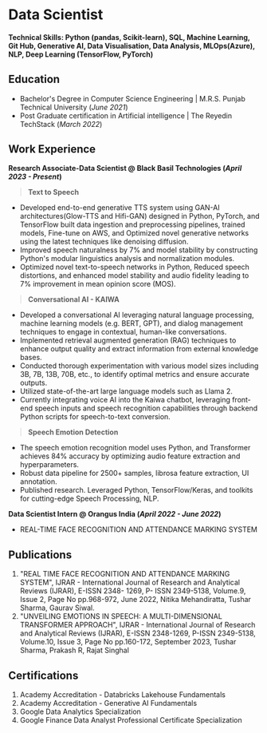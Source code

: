 # Data Scientist

#### Technical Skills: Python (pandas, Scikit-learn), SQL, Machine Learning, Git Hub, Generative AI, Data Visualisation, Data Analysis, MLOps(Azure), NLP, Deep Learning (TensorFlow, PyTorch)

## Education
- Bachelor's Degree in Computer Science Engineering | M.R.S. Punjab Technical University (_June 2021_)								       		
- Post Graduate certification in Artificial intelligence	| The Reyedin TechStack (_March 2022_)

## Work Experience
**Research Associate-Data Scientist @ Black Basil Technologies (_April 2023 - Present_)**
>**Text to Speech**
- Developed end-to-end generative TTS system using GAN-AI architectures(Glow-TTS and Hifi-GAN) designed in Python, PyTorch, and TensorFlow built
  data ingestion and preprocessing pipelines, trained models, Fine-tune on AWS, and Optimized novel generative networks using the latest techniques 
  like denoising diffusion.
- Improved speech naturalness by 7% and model stability by constructing Python's modular linguistics analysis and normalization modules.
- Optimized novel text-to-speech networks in Python, Reduced speech distortions, and enhanced model stability and audio fidelity leading to 7% improvement in mean opinion score (MOS).

>**Conversational AI - KAIWA**
- Developed a conversational AI leveraging natural language processing, machine learning models (e.g. BERT, GPT), and dialog management techniques to 
  engage in contextual, human-like conversations.
- Implemented retrieval augmented generation (RAG) techniques to enhance output quality and extract information from external knowledge bases.
- Conducted thorough experimentation with various model sizes including 3B, 7B, 13B, 70B, etc., to identify optimal metrics and ensure accurate outputs.
- Utilized state-of-the-art large language models such as Llama 2.
- Currently integrating voice AI into the Kaiwa chatbot, leveraging front-end speech inputs and speech recognition capabilities through backend Python scripts for speech-to-text conversion.

>**Speech Emotion Detection**
- The speech emotion recognition model uses Python, and Transformer achieves 84% accuracy by optimizing audio feature extraction and hyperparameters.
- Robust data pipeline for 2500+ samples, librosa feature extraction, UI annotation.
- Published research. Leveraged Python, TensorFlow/Keras, and toolkits for cutting-edge Speech Processing, NLP.

**Data Scientist Intern @ Orangus India (_April 2022 - June 2022_)**
- REAL-TIME FACE RECOGNITION AND ATTENDANCE MARKING SYSTEM

## Publications
1. "REAL TIME FACE RECOGNITION AND ATTENDANCE MARKING SYSTEM", IJRAR - International Journal of Research and Analytical Reviews (IJRAR),
   E-ISSN 2348- 1269, P- ISSN 2349-5138, Volume.9, Issue 2, Page No pp.968-972, June 2022, Nitika Mehandiratta, Tushar Sharma, Gaurav Siwal.
2. "UNVEILING EMOTIONS IN SPEECH: A MULTI-DIMENSIONAL TRANSFORMER APPROACH", IJRAR - International Journal of Research and Analytical
   Reviews (IJRAR), E-ISSN 2348-1269, P-ISSN 2349-5138, Volume.10, Issue 3, Page No pp.160-172, September 2023, Tushar Sharma, Prakash R,
   Rajat Singhal

## Certifications
1. Academy Accreditation - Databricks Lakehouse Fundamentals
2. Academy Accreditation - Generative AI Fundamentals
3. Google Data Analytics Specialization
4. Google Finance Data Analyst Professional Certificate Specialization
